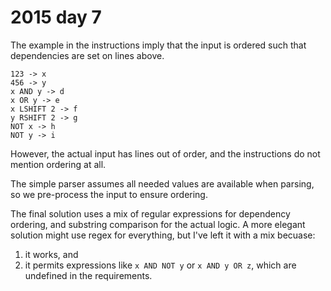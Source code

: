 # 2015 day 7

The example in the instructions imply that the input is ordered such that
dependencies are set on lines above.

```
123 -> x
456 -> y
x AND y -> d
x OR y -> e
x LSHIFT 2 -> f
y RSHIFT 2 -> g
NOT x -> h
NOT y -> i
```

However, the actual input has lines out of order, and the instructions do not
mention ordering at all.

The simple parser assumes all needed values are available when parsing, so
we pre-process the input to ensure ordering.

The final solution uses a mix of regular expressions for dependency ordering,
and substring comparison for the actual logic. A more elegant solution might
use regex for everything, but I've left it with a mix becuase:

1. it works, and
2. it permits expressions like `x AND NOT y` or `x AND y OR z`, which are
   undefined in the requirements.
